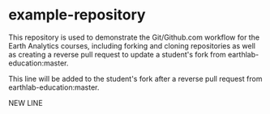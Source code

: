 # example-repository
This repository is used to demonstrate the Git/Github.com workflow for the Earth Analytics courses, including forking and cloning repositories as well as creating a reverse pull request to update a student's fork from earthlab-education:master. 

This line will be added to the student's fork after a reverse pull request from earthlab-education:master.

NEW LINE
